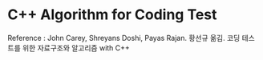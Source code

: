 # C++ Algorithm for Coding Test

Reference : John Carey, Shreyans Doshi, Payas Rajan. 황선규 옮김. 코딩 테스트를 위한 자료구조와 알고리즘 with C++
